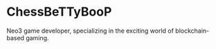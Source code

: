 # ChessBeTTyBooP
Neo3 game developer, specializing in the exciting world of blockchain-based gaming.
